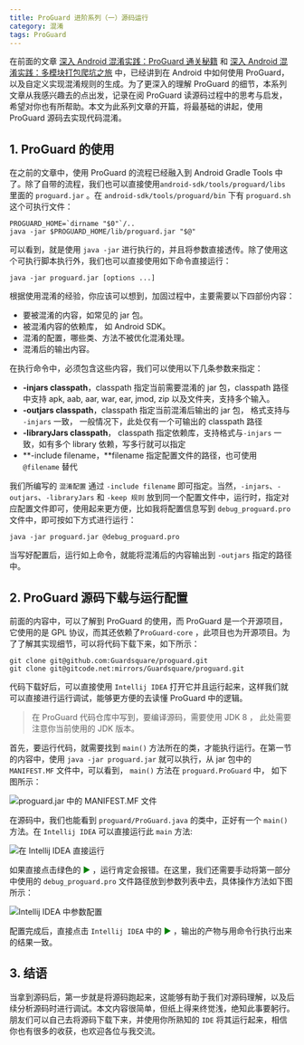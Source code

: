 ```yaml
---
title: ProGuard 进阶系列（一）源码运行
category: 混淆
tags: ProGuard 
---
```

在前面的文章 [深入 Android 混淆实践：ProGuard 通关秘籍](https://mp.weixin.qq.com/s/AIKuIfLnM-4DBMJa2jmzIw) 和 [深入 Android 混淆实践：多模块打包爬坑之旅](https://mp.weixin.qq.com/s/WDgwfkijoUpI70P8JVlSAQ) 中，已经讲到在 Android 中如何使用 ProGuard，以及自定义实现混淆规则的生成。为了更深入的理解 ProGuard 的细节，本系列文章从我感兴趣去的点出发，记录在阅 ProGuard 读源码过程中的思考与启发，希望对你也有所帮助。本文为此系列文章的开篇，将最基础的讲起，使用 ProGuard 源码去实现代码混淆。

## 1. ProGuard 的使用

在之前的文章中，使用 ProGuard 的流程已经融入到 Android Gradle Tools 中了。除了自带的流程，我们也可以直接使用`android-sdk/tools/proguard/libs` 里面的  `proguard.jar` 。在 `android-sdk/tools/proguard/bin` 下有 `proguard.sh` 这个可执行文件：

```shell
PROGUARD_HOME=`dirname "$0"`/..
java -jar $PROGUARD_HOME/lib/proguard.jar "$@"
```

可以看到，就是使用 `java -jar` 进行执行的，并且将参数直接透传。除了使用这个可执行脚本执行外，我们也可以直接使用如下命令直接运行：

```shell
java -jar proguard.jar [options ...]
```

根据使用混淆的经验，你应该可以想到，加固过程中，主要需要以下四部份内容：

+ 要被混淆的内容，如常见的 jar 包。
+ 被混淆内容的依赖库， 如 Android SDK。
+ 混淆的配置，哪些类、方法不被优化混淆处理。
+ 混淆后的输出内容。

在执行命令中，必须包含这些内容，我们可以使用以下几条参数来指定：

+ **-injars  classpath**，classpath 指定当前需要混淆的 jar 包，classpath 路径中支持 apk, aab, aar, war, ear, jmod, zip 以及文件夹，支持多个输入。
+ **-outjars classpath**，classpath 指定当前混淆后输出的 jar 包， 格式支持与 `-injars` 一致， 一般情况下，此处仅有一个可输出的 classpath 路径
+ **-libraryJars classpath**， classpath 指定依赖库，支持格式与`-injars` 一致，如有多个 library 依赖，写多行就可以指定
+ **-include filename，**filename 指定配置文件的路径，也可使用  `@filename`  替代

我们所编写的 `混淆配置` 通过 `-include filename` 即可指定。当然，`-injars`、`-outjars`、`-libraryJars` 和 `-keep 规则` 放到同一个配置文件中，运行时，指定对应配置文件即可，使用起来更方便，比如我将配置信息写到 `debug_proguard.pro` 文件中，即可按如下方式进行运行：

```shell
java -jar proguard.jar @debug_proguard.pro
```

当写好配置后，运行如上命令，就能将混淆后的内容输出到 `-outjars` 指定的路径中。

## 2. ProGuard 源码下载与运行配置

前面的内容中，可以了解到 ProGuard 的使用，而 ProGuard 是一个开源项目，它使用的是 GPL 协议，而其还依赖了`ProGuard-core` ，此项目也为开源项目。为了了解其实现细节，可以将代码下载下来，如下所示：

```shell
git clone git@github.com:Guardsquare/proguard.git
git clone git@gitcode.net:mirrors/Guardsquare/proguard.git
```

代码下载好后，可以直接使用 `Intellij IDEA` 打开它并且运行起来，这样我们就可以直接进行运行调试，能够更方便的去读懂  ProGuard 中的逻辑。

> 在 ProGuard 代码仓库中写到，要编译源码，需要使用 JDK 8 ， 此处需要注意你当前使用的 JDK 版本。

首先，要运行代码，就需要找到 `main()` 方法所在的类，才能执行运行。在第一节的内容中，使用 `java -jar proguard.jar` 就可以执行，从 jar 包中的 `MANIFEST.MF` 文件中，可以看到， `main()`  方法在 `proguard.ProGuard` 中， 如下图所示：

![proguard.jar 中的 MANIFEST.MF 文件](https://img-blog.csdnimg.cn/fd527c280bca4c7d85f0017749a1080a.png)

在源码中，我们也能看到 `proguard/ProGuard.java` 的类中，正好有一个 `main()` 方法。在 `Intellij IDEA` 可以直接运行此 `main` 方法:

![在 Intellij IDEA 直接运行](https://img-blog.csdnimg.cn/74acc10c353c4299a59bce7c62ffd902.png)

如果直接点击绿色的 <font color="green">▶︎</font> ，运行肯定会报错。在这里，我们还需要手动将第一部分中使用的 `debug_proguard.pro` 文件路径放到参数列表中去，具体操作方法如下图所示：

![Intellij IDEA 中参数配置](https://img-blog.csdnimg.cn/8f48291cc59f42ff973fa31f3c03fd9c.png)

配置完成后，直接点击 `Intellij IDEA` 中的  <font color="green">▶︎</font> ，输出的产物与用命令行执行出来的结果一致。 

## 3. 结语

当拿到源码后，第一步就是将源码跑起来，这能够有助于我们对源码理解，以及后续分析源码时进行调试。本文内容很简单，但纸上得来终觉浅，绝知此事要躬行。朋友们可以自己去将源码下载下来，并使用你所熟知的 `IDE` 将其运行起来，相信你也有很多的收获，也欢迎各位与我交流。